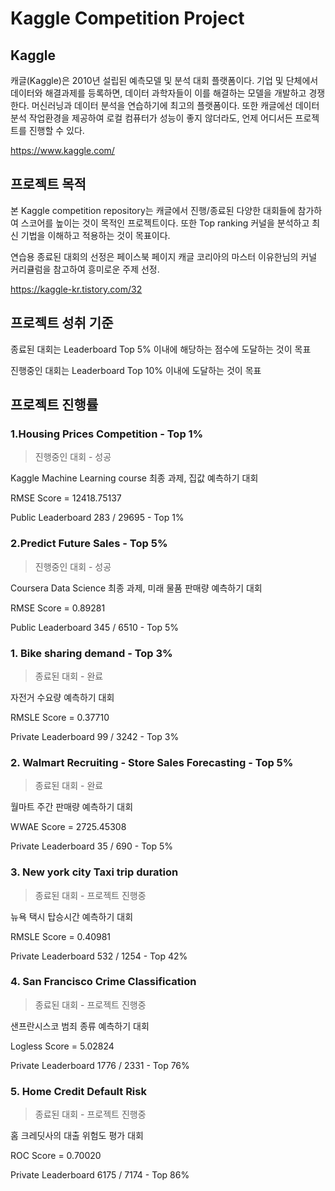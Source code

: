# Kaggle Competition Project

## Kaggle

캐글(Kaggle)은 2010년 설립된 예측모델 및 분석 대회 플랫폼이다. 기업 및 단체에서 데이터와 해결과제를 등록하면, 데이터 과학자들이 이를 해결하는 모델을 개발하고 경쟁한다. 머신러닝과 데이터 분석을 연습하기에 최고의 플랫폼이다. 또한 캐글에선 데이터 분석 작업환경을 제공하여 로컬 컴퓨터가 성능이 좋지 않더라도, 언제 어디서든 프로젝트를 진행할 수 있다.

https://www.kaggle.com/

## 프로젝트 목적

본 Kaggle competition repository는 캐글에서 진행/종료된 다양한 대회들에 참가하여 스코어를 높이는 것이 목적인 프로젝트이다. 또한 Top ranking 커널을 분석하고 최신 기법을 이해하고 적용하는 것이 목표이다.  

연습용 종료된 대회의 선정은 페이스북 페이지 캐글 코리아의 마스터 이유한님의 커널 커리큘럼을 참고하여 흥미로운 주제 선정. 

<https://kaggle-kr.tistory.com/32>

## 프로젝트 성취 기준

종료된 대회는 Leaderboard Top 5% 이내에 해당하는 점수에 도달하는 것이 목표

진행중인 대회는 Leaderboard Top 10% 이내에 도달하는 것이 목표

## 프로젝트 진행률

### 1.Housing Prices Competition - Top 1%
>진행중인 대회 - 성공

Kaggle Machine Learning course 최종 과제, 집값 예측하기 대회

RMSE Score = 12418.75137

Public Leaderboard 283 / 29695 - Top 1%

### 2.Predict Future Sales - Top 5%
>진행중인 대회 - 성공

Coursera Data Science 최종 과제, 미래 물품 판매량 예측하기 대회

RMSE Score = 0.89281

Public Leaderboard 345 /  6510 - Top 5%

### 1. Bike sharing demand - Top 3%
> 종료된 대회 - 완료

자전거 수요량 예측하기 대회

RMSLE Score = 0.37710

Private Leaderboard 99 / 3242 - Top 3%

### 2. Walmart Recruiting - Store Sales Forecasting - Top 5%
> 종료된 대회 - 완료

월마트 주간 판매량 예측하기 대회

WWAE Score = 2725.45308

Private Leaderboard 35 / 690 - Top 5%

### 3. New york city Taxi trip duration
> 종료된 대회 - 프로젝트 진행중

뉴욕 택시 탑승시간 예측하기 대회

RMSLE Score = 0.40981

Private Leaderboard 532 / 1254 - Top 42%

### 4. San Francisco Crime Classification
> 종료된 대회 - 프로젝트 진행중

샌프란시스코 범죄 종류 예측하기 대회

Logless Score = 5.02824

Private Leaderboard 1776 / 2331 - Top 76%

### 5. Home Credit Default Risk
> 종료된 대회 - 프로젝트 진행중

홈 크레딧사의 대출 위험도 평가 대회

ROC Score = 0.70020

Private Leaderboard 6175 / 7174 - Top 86%
